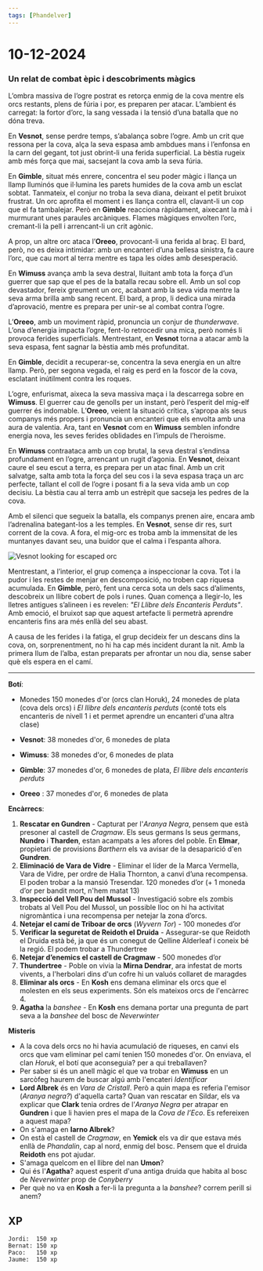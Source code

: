```yaml
---
tags: [Phandelver]
---
```


# 10-12-2024

### **Un relat de combat èpic i descobriments màgics**

L’ombra massiva de l’ogre postrat es retorça enmig de la cova mentre els orcs restants, plens de fúria i por, es preparen per atacar. L’ambient és carregat: la fortor d’orc, la sang vessada i la tensió d’una batalla que no dóna treva.

En **Vesnot**, sense perdre temps, s’abalança sobre l’ogre. Amb un crit que ressona per la cova, alça la seva espasa amb ambdues mans i l’enfonsa en la carn del gegant, tot just obrint-li una ferida superficial. La bèstia rugeix amb més força que mai, sacsejant la cova amb la seva fúria.

En **Gimble**, situat més enrere, concentra el seu poder màgic i llança un llamp lluminós que il·lumina les parets humides de la cova amb un esclat sobtat. Tanmateix, el conjur no troba la seva diana, deixant el petit bruixot frustrat. Un orc aprofita el moment i es llança contra ell, clavant-li un cop que el fa tambalejar. Però en **Gimble** reacciona ràpidament, aixecant la mà i murmurant unes paraules arcàniques. Flames màgiques envolten l’orc, cremant-li la pell i arrencant-li un crit agònic.

A prop, un altre orc ataca l’**Oreeo**, provocant-li una ferida al braç. El bard, però, no es deixa intimidar: amb un encanteri d’una bellesa sinistra, fa caure l’orc, que cau mort al terra mentre es tapa les oídes amb desesperació.

En **Wimuss** avança amb la seva destral, lluitant amb tota la força d’un guerrer que sap que el pes de la batalla recau sobre ell. Amb un sol cop devastador, fereix greument un orc, acabant amb la seva vida mentre la seva arma brilla amb sang recent. El bard, a prop, li dedica una mirada d’aprovació, mentre es prepara per unir-se al combat contra l’ogre.

L’**Oreeo**, amb un moviment ràpid, pronuncia un conjur de *thunderwave*. L’ona d’energia impacta l’ogre, fent-lo retrocedir una mica, però només li provoca ferides superficials. Mentrestant, en **Vesnot** torna a atacar amb la seva espasa, fent sagnar la bèstia amb més profunditat.

En **Gimble**, decidit a recuperar-se, concentra la seva energia en un altre llamp. Però, per segona vegada, el raig es perd en la foscor de la cova, esclatant inútilment contra les roques.

L’ogre, enfurismat, aixeca la seva massiva maça i la descarrega sobre en **Wimuss**. El guerrer cau de genolls per un instant, però l’esperit del mig-elf guerrer és indomable. L’**Oreeo**, veient la situació crítica, s’apropa als seus companys més propers i pronuncia un encanteri que els envolta amb una aura de valentia. Ara, tant en **Vesnot** com en **Wimuss** semblen infondre energia nova, les seves ferides oblidades en l’impuls de l’heroisme.

En **Wimuss** contraataca amb un cop brutal, la seva destral s’endinsa profundament en l’ogre, arrencant un rugit d’agonia. En **Vesnot**, deixant caure el seu escut a terra, es prepara per un atac final. Amb un crit salvatge, salta amb tota la força del seu cos i la seva espasa traça un arc perfecte, tallant el coll de l’ogre i posant fi a la seva vida amb un cop decisiu. La bèstia cau al terra amb un estrèpit que sacseja les pedres de la cova.

Amb el silenci que segueix la batalla, els companys prenen aire, encara amb l’adrenalina bategant-los a les temples. En **Vesnot**, sense dir res, surt corrent de la cova. A fora, el mig-orc es troba amb la immensitat de les muntanyes davant seu, una buidor que el calma i l’espanta alhora.

![Vesnot looking for escaped orc](https://github.com/user-attachments/assets/f0aed8b6-d34a-4c28-81bd-fc79208ddaeb)

Mentrestant, a l’interior, el grup comença a inspeccionar la cova. Tot i la pudor i les restes de menjar en descomposició, no troben cap riquesa acumulada. En **Gimble**, però, fent una cerca sota un dels sacs d’aliments, descobreix un llibre cobert de pols i runes. Quan comença a llegir-lo, les lletres antigues s’alineen i es revelen: *"El Llibre dels Encanteris Perduts"*. Amb emoció, el bruixot sap que aquest artefacte li permetrà aprendre encanteris fins ara més enllà del seu abast.

A causa de les ferides i la fatiga, el grup decideix fer un descans dins la cova, on, sorprenentment, no hi ha cap més incident durant la nit. Amb la primera llum de l’alba, estan preparats per afrontar un nou dia, sense saber què els espera en el camí.

---

**Botí**:
- Monedes 150 monedes d'or (orcs clan Horuk), 24 monedes de plata (cova dels orcs) i *El llibre dels encanteris perduts* (conté tots els encanteris de nivell 1 i et permet aprendre un encanteri d'una altra clase)
  
- **Vesnot**: 38 monedes d'or, 6 monedes de plata
- **Wimuss**: 38 monedes d'or, 6 monedes de plata
- **Gimble**: 37 monedes d'or, 6 monedes de plata, *El llibre dels encanteris perduts*
- **Oreeo** : 37 monedes d'or, 6 monedes de plata

**Encàrrecs**:

1. **Rescatar en Gundren** \- Capturat per l'_Aranya Negra_, pensem que està presoner al castell de _Cragmaw_. Els seus germans ls seus germans, **Nundro** i **Tharden**, estan acampats a les afores del poble. En **Elmar**, propietari de provisions _Barthern_ els va avisar de la desaparició d'en **Gundren**.
2. **Eliminació de Vara de Vidre** \- Eliminar el líder de la Marca Vermella, Vara de Vidre, per ordre de Halia Thornton, a canvi d’una recompensa. El poden trobar a la mansió Tresendar. 120 monedes d’or (+ 1 moneda d’or per bandit mort, n'hem matat 13)  
3. **Inspecció del Vell Pou del Mussol** \- Investigació sobre els zombis trobats al Vell Pou del Mussol, un possible lloc on hi ha activitat nigromàntica i una recompensa per netejar la zona d’orcs.  
4. **Netejar el camí de Triboar de orcs** (*Wyvern Tor*) \- 100 monedes d’or  
5. **Verificar la seguretat de Reidoth el Druida** \- Assegurar-se que Reidoth el Druida està bé, ja que és un conegut de Qelline Alderleaf i coneix bé la regió. El podem trobar a Thundertree 
6. **Netejar d’enemics el castell de Cragmaw** \- 500 monedes d’or
7. **Thundertree** \- Poble on vivia la **Mirna Dendrar**, ara infestat de morts vivents, a l'herbolari dins d'un cofre hi un valuós collaret de maragdes
8. **Eliminar als orcs** \- En **Kosh** ens demana eliminar els orcs que el molesten en els seus experiments. Són els mateixos orcs de l'encàrrec 4.
9. **Agatha** la *banshee* \- En **Kosh** ens demana portar una pregunta de part seva a la *banshee* del bosc de *Neverwinter*

**Misteris**

- A la cova dels orcs no hi havia acumulació de riqueses, en canvi els orcs que vam eliminar pel camí tenien 150 monedes d'or. On enviava, el clan _Horuk_, el botí que aconseguia? per a qui treballaven?
- Per saber si és un anell màgic el que va trobar en **Wimuss** en un sarcòfeg haurem de buscar algú amb l'encateri *Identificar*
- **Lord Albrek** és en *Vara de Cristall*. Però a quin mapa es referia l'emisor (*Aranya negra?*) d'aquella carta? Quan van rescatar en Sildar, els va explicar que **Clark** tenia ordres de l’*Aranya Negra* per atrapar en **Gundren** i que li havien pres el mapa de la _Cova de l’Eco_. Es refereixen a aquest mapa?
- On s'amaga en **Iarno Albrek**?
- On està el castell de _Cragmaw_, en **Yemick** els va dir que estava més enllà de _Phandalin_, cap al nord, enmig del bosc. Pensem que el druida **Reidoth** ens pot ajudar.
- S'amaga quelcom en el llibre del nan **Umon**?
- Qui és l'**Agatha**? aquest esperit d'una antiga druida que habita al bosc de *Neverwinter* prop de *Conyberry*
- Per què no va en **Kosh** a fer-li la pregunta a la *banshee*? correm perill si anem?

## XP

```
Jordi:  150 xp
Bernat: 150 xp
Paco:   150 xp
Jaume:  150 xp
```
